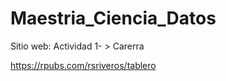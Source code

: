 # Maestria_Ciencia_Datos
 
 Sitio web: Actividad 1- > Carerra
 
 https://rpubs.com/rsriveros/tablero
